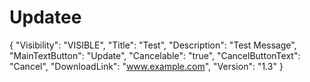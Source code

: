 # Updatee
{   "Visibility": "VISIBLE",   "Title": "Test",   "Description": "Test Message",   "MainTextButton": "Update",   "Cancelable": "true",   "CancelButtonText": "Cancel",   "DownloadLink": "www.example.com",   "Version": "1.3" }
